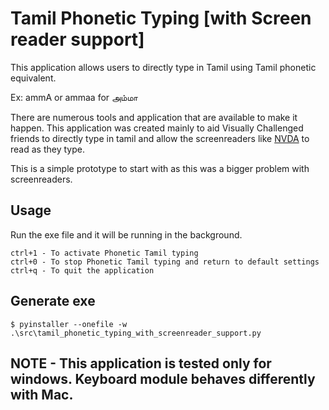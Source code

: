 # Tamil Phonetic Typing [with Screen reader support]
This application allows users to directly type in Tamil using Tamil phonetic equivalent.

Ex: ammA or ammaa for அம்மா

There are numerous tools and application that are available to make it happen. 
This application was created mainly to aid Visually Challenged friends to directly type in tamil and allow the screenreaders like [NVDA](https://www.nvaccess.org/) to read as they type.

This is a simple prototype to start with as this was a bigger problem with screenreaders.


## Usage
Run the exe file and it will be running in the background.
```
ctrl+1 - To activate Phonetic Tamil typing
ctrl+0 - To stop Phonetic Tamil typing and return to default settings
ctrl+q - To quit the application
```

## Generate exe
```
$ pyinstaller --onefile -w .\src\tamil_phonetic_typing_with_screenreader_support.py
```

## NOTE - This application is tested only for windows. Keyboard module behaves differently with Mac.
